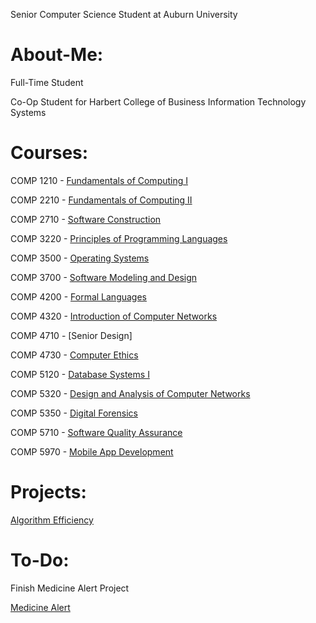 Senior Computer Science Student at Auburn University

# About-Me:
Full-Time Student

Co-Op Student for Harbert College of Business Information Technology Systems

# Courses:
COMP 1210 - [Fundamentals of Computing I](https://github.com/kmoreland126/COMP-1210)

COMP 2210 - [Fundamentals of Computing II](https://github.com/kmoreland126/COMP-2210)

COMP 2710 - [Software Construction](https://github.com/kmoreland126/COMP-2710)

COMP 3220 - [Principles of Programming Languages](https://github.com/kmoreland126/COMP-3220)

COMP 3500 - [Operating Systems](https://github.com/kmoreland126/COMP-3500)

COMP 3700 - [Software Modeling and Design](https://github.com/kmoreland126/COMP-3700)

COMP 4200 - [Formal Languages](https://github.com/kmoreland126/COMP-4200)

COMP 4320 - [Introduction of Computer Networks](https://github.com/kmoreland126/COMP-4320)

COMP 4710 - [Senior Design]

COMP 4730 - [Computer Ethics](https://github.com/kmoreland126/COMP-4730)

COMP 5120 - [Database Systems I](https://github.com/kmoreland126/COMP-5120)

COMP 5320 - [Design and Analysis of Computer Networks](https://github.com/kmoreland126/COMP-5320)

COMP 5350 - [Digital Forensics](https://github.com/kmoreland126/COMP-5350)

COMP 5710 - [Software Quality Assurance](https://github.com/kmoreland126/COMP-5710)

COMP 5970 - [Mobile App Development](https://github.com/kmoreland126/COMP-5970)

# Projects:
[Algorithm Efficiency](https://github.com/kmoreland126/Algorithm-Efficency)

# To-Do:
Finish Medicine Alert Project

[Medicine Alert](https://github.com/kmoreland126/Medicine-Alert)
